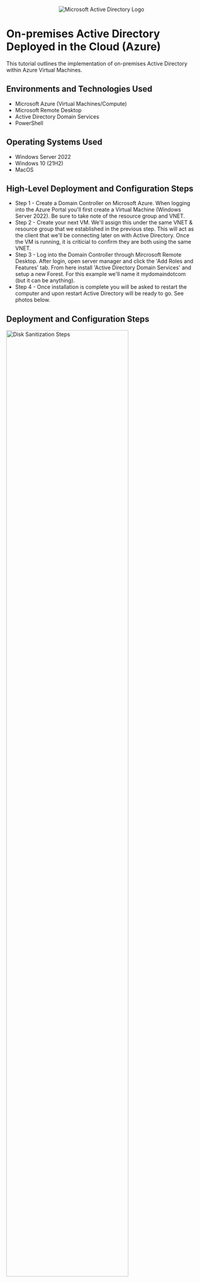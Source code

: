 <p align="center">
<img src="https://i.imgur.com/pU5A58S.png" alt="Microsoft Active Directory Logo"/>
</p>

<h1>On-premises Active Directory Deployed in the Cloud (Azure)</h1>
This tutorial outlines the implementation of on-premises Active Directory within Azure Virtual Machines.<br />



<h2>Environments and Technologies Used</h2>

- Microsoft Azure (Virtual Machines/Compute)
- Microsoft Remote Desktop
- Active Directory Domain Services
- PowerShell

<h2>Operating Systems Used </h2>

- Windows Server 2022
- Windows 10 (21H2)
- MacOS

<h2>High-Level Deployment and Configuration Steps</h2>

- Step 1 - Create a Domain Controller on Microsoft Azure. When logging into the Azure Portal you'll first create a Virtual Machine (Windows Server 2022). Be sure to take note of the resource group and VNET. 
- Step 2 - Create your next VM. We'll assign this under the same VNET & resource group that we established in the previous step. This will act as the client that we'll be connecting later on with Active Directory. Once the VM is running, it is criticial to confirm they are both using the same VNET.
- Step 3 - Log into the Domain Controller through Mircrosoft Remote Desktop. After login, open server manager and click the 'Add Roles and Features' tab. From here install 'Active Directory Domain Services' and setup a new Forest. For this example we'll name it mydomaindotcom (but it can be anything).
- Step 4 - Once installation is complete you will be asked to restart the computer and upon restart Active Directory will be ready to go. See photos below.

<h2>Deployment and Configuration Steps</h2>

<p>
<img src="https://i.imgur.com/Zh7MIP2.jpg)"  height="80%" width="80%" alt="Disk Sanitization Steps"/>
</p>
<p>
Here in the azure portal we see the client VM we setup. On the left of the page we see "Networking" where we can view the VNET and verify it's identical to our Domain Controllers VNET. In the center of the page we see the Microsoft Remote Desktop app where we will be using to access both VM's via 'Public IP Address', VM Name, and password.
</p>
<br />

<p>
<img src="https://i.imgur.com/j6jX25h.jpeg)" height="80%" width="80%" alt="Disk Sanitization Steps"/>
</p>
<p>
When first logging into your Domain Controllers VM, open up the 'Server Manager' application. This is where we'll install Active Directory. Be sure to check the box that is labeled "Active Directory Domain Services" and setup a new 'Forest'. Once completed Active Directory will be ready to run as soon as you restart the VM.
</p>
<br />

<p>
<img src="https://i.imgur.com/rqvuhur.jpeg" height="80%" width="80%" alt="Disk Sanitization Steps"/>
</p>
<p>
After restarting the DC VM and logging in click on the Windows icon and search Active Directory to verify it was a succesful installation. I ran a script to generate thousands of users. This is where we'll utilize the "Client" VM. From the Azure Portal, set the "Client" VM's DNS settings to the DC VM's private IP address and restart the "Client" VM. Next after logging back into the VM join it into the domain, "mydomaindotcom". Once it has successfully joined it will restart. Since this VM is now apart of the network it will be able to log into any of the random users that we create and able to access the files on the server as long as it has the right permissions. The photo below shows me logging into a user I created in Active Directory.

<img src="https://i.imgur.com/ofNsVlz.jpeg" height="80%" width="80%" alt="Disk Sanitization Steps"/>
</p>
<br />
